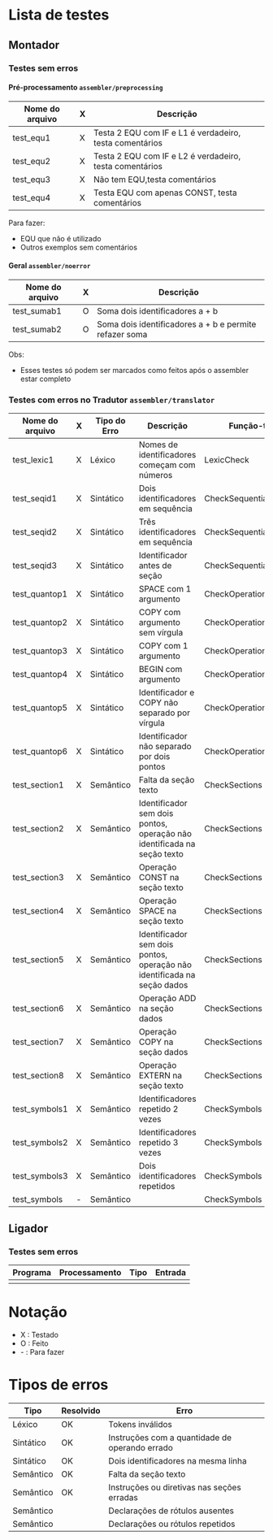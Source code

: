 # Lista de testes

## Montador 

### Testes sem erros

#### Pré-processamento ```assembler/preprocessing```
| Nome do arquivo   | X | Descrição |
|-------------------|---|-----------|
| test_equ1         | X | Testa 2 EQU com IF e L1 é verdadeiro, testa comentários |
| test_equ2         | X | Testa 2 EQU com IF e L2 é verdadeiro, testa comentários |
| test_equ3         | X | Não tem EQU,testa comentários |
| test_equ4         | X | Testa EQU com apenas CONST, testa comentários |

Para fazer:
* EQU que não é utilizado
* Outros exemplos sem comentários

#### Geral ```assembler/noerror```
| Nome do arquivo   | X | Descrição |
|-------------------|---|-----------|
| test_sumab1 | O | Soma dois identificadores a + b |
| test_sumab2 | O | Soma dois identificadores a + b e permite refazer soma |

Obs:
* Esses testes só podem ser marcados como feitos após o assembler estar completo

### Testes com erros no Tradutor ```assembler/translator```

| Nome do arquivo   | X | Tipo do Erro  | Descrição | Função-teste |
|-------------------|---|---------------|-----------|--------------|
| test_lexic1       | X | Léxico        | Nomes de identificadores começam com números | LexicCheck |
| test_seqid1       | X | Sintático     | Dois identificadores em sequência | CheckSequentialIdentifiers |
| test_seqid2       | X | Sintático     | Três identificadores em sequência | CheckSequentialIdentifiers |
| test_seqid3       | X | Sintático     | Identificador antes de seção | CheckSequentialIdentifiers |
| test_quantop1     | X | Sintático     | SPACE com 1 argumento | CheckOperations |
| test_quantop2     | X | Sintático     | COPY com argumento sem vírgula | CheckOperations |
| test_quantop3     | X | Sintático     | COPY com 1 argumento | CheckOperations |
| test_quantop4     | X | Sintático     | BEGIN com argumento | CheckOperations |
| test_quantop5     | X | Sintático     | Identificador e COPY não separado por vírgula | CheckOperations |
| test_quantop6     | X | Sintático     | Identificador não separado por dois pontos | CheckOperations |
| test_section1     | X | Semântico     | Falta da seção texto | CheckSections |
| test_section2     | X | Semântico     | Identificador sem dois pontos, operação não identificada na seção texto | CheckSections |
| test_section3     | X | Semântico     | Operação CONST na seção texto | CheckSections |
| test_section4     | X | Semântico     | Operação SPACE na seção texto | CheckSections |
| test_section5     | X | Semântico     | Identificador sem dois pontos, operação não identificada na seção dados | CheckSections |
| test_section6     | X | Semântico     | Operação ADD na seção dados | CheckSections |
| test_section7     | X | Semântico     | Operação COPY na seção dados | CheckSections |
| test_section8     | X | Semântico     | Operação EXTERN na seção texto | CheckSections |
| test_symbols1     | X | Semântico     | Identificadores repetido 2 vezes | CheckSymbols |
| test_symbols2     | X | Semântico     | Identificadores repetido 3 vezes | CheckSymbols |
| test_symbols3     | X | Semântico     | Dois identificadores repetidos | CheckSymbols |
| test_symbols     | - | Semântico     |  | CheckSymbols |



## Ligador

### Testes sem erros

| Programa | Processamento | Tipo | Entrada |
|-|-|-|-|
| | | | |

# Notação

* X : Testado
* O : Feito
* \- : Para fazer

# Tipos de erros

| Tipo      | Resolvido | Erro  |
|-----------|-----------|-------|
| Léxico    | OK | Tokens inválidos |
| Sintático | OK | Instruções com a quantidade de operando errado |
| Sintático | OK | Dois identificadores na mesma linha |
| Semântico | OK | Falta da seção texto |
| Semântico | OK | Instruções ou diretivas nas seções erradas |
| Semântico | | Declarações de rótulos ausentes |
| Semântico | | Declarações ou rótulos repetidos |